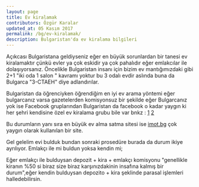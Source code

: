 ```yaml
---
layout: page
title: Ev kiralamak
contributors: Özgür Karalar
updated_at: 05 Kasım 2017
permalink: /bg/ev-kiralamak/
description: Bulgaristan'da ev kiralama bilgileri
---
```


Açıkcası Bulgaristana geldiyseniz eğer en büyük sorunlardan bir tanesi ev kiralamaktır çünkü evler ya çok eskidir ya çok pahalıdır eğer emlakcılar ile dolaşıyorsanız. Öncelikle Bulgaristan insanı için bizim ev mantığımızdaki gibi 2+1 "iki oda 1 salon " kavramı yoktur bu 3 odalı evdir aslında buna da Bulgarca "3-СТАЕН" diye adlandırılar. 

Bulgaristan da öğrenciyken öğrendiğim en iyi ev arama yöntemi eğer bulgarcanız varsa gazetelerden komisyonsuz bir şekilde eğer Bulgarcanız yok ise Facebook gruplarından Bulgaristan da facebook o kadar yaygın ki her şehri kendisine özel ev kiralama grubu bile var bnkz : [1](https://www.facebook.com/groups/1703472159878447/) [2](https://www.facebook.com/groups/peshtrader/) 

Bu durumların yanı sıra en büyük ev alma satma sitesi ise [imot.bg](https://www.imot.bg/) çok yaygın olarak kullanılan bir site.

Gel gelelim evi bulduk bundan sonraki prosedüre burada da durum ikiye ayrılıyor. Emlakçı ile mi buldun yoksa kendin mi;

Eğer emlakçı ile bulduysan depozit + kira + emlakçı komisyonu "genellikle kiranın %50 si biraz size biraz karşınızdakinin insafına kalmış bir durum",eğer kendin bulduysan depozito + kira şeklinde parasal işlemleri halledebilirsin.


